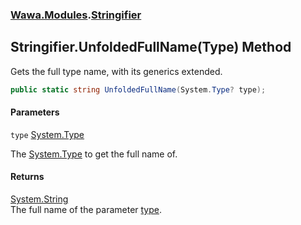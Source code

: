 ### [Wawa.Modules](Wawa.Modules.md 'Wawa.Modules').[Stringifier](Stringifier.md 'Wawa.Modules.Stringifier')

## Stringifier.UnfoldedFullName(Type) Method

Gets the full type name, with its generics extended.

```csharp
public static string UnfoldedFullName(System.Type? type);
```
#### Parameters

<a name='Wawa.Modules.Stringifier.UnfoldedFullName(System.Type).type'></a>

`type` [System.Type](https://docs.microsoft.com/en-us/dotnet/api/System.Type 'System.Type')

The [System.Type](https://docs.microsoft.com/en-us/dotnet/api/System.Type 'System.Type') to get the full name of.

#### Returns
[System.String](https://docs.microsoft.com/en-us/dotnet/api/System.String 'System.String')  
The full name of the parameter [type](Stringifier.UnfoldedFullName(Type).md#Wawa.Modules.Stringifier.UnfoldedFullName(System.Type).type 'Wawa.Modules.Stringifier.UnfoldedFullName(System.Type).type').